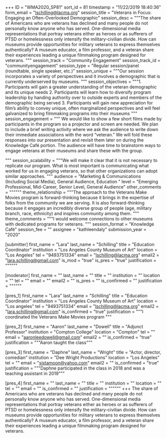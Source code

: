 +++
ID = "WMA2020_SP81"
sort_id = 81
timestamp = "11/22/2019 18:40:36"
form_email = "lschilling@lacma.org"
session_title = "Veterans in Focus: Engaging an Often-Overlooked Demographic"
session_desc = """The share of Americans who are veterans has declined and many people do not personally know anyone who has served. One-dimensional media representations that portray veterans either as heroes or as sufferers of PTSD or homelessness only intensify the military-civilian divide. How can museums provide opportunities for military veterans to express themselves authentically? A museum educator, a film professor, and a veteran share their experiences leading a unique filmmaking program designed for veterans. """
session_track = "Community Engagement"
session_track_id = "communityengagement"
session_type = "Regular session/panel (roundtable, single speaker, etc.)"
session_unique = """Our session incorporates a variety of perspectives and it involves a demographic that is currently underserved by museums. """
session_objectives = """1.	Participants will gain a greater understanding of the veteran demographic and its unique needs
2.	Participants will learn how to diversify program leadership by handing authority over to outside experts and members of the demographic being served
3.	Participants will gain new appreciation for film’s ability to convey unique, often marginalized perspectives and will feel galvanized to bring filmmaking programs into their museums
"""
session_engagement = """
We would like to show a few short films made by participants in the program so a projector and screen are needed. We plan to include a brief writing activity where we ask the audience to write down their immediate associations with the word “veteran.” We will fold these responses into our presentation and revisit them later on during the Knowledge Café portion. The audience will have time to brainstorm ways to engage veterans at their museums and share these with the group.

"""
session_scalability = """We will make it clear that it is not necessary to replicate our program. What is most important is communicating what worked for us in engaging veterans, so that other organizations can adopt similar approaches. """
audience = "Marketing & Communications (Including Social Media), General Audience, Education "
level = "Emerging Professional, Mid-Career, Senior Level, General Audience"
other_comments = """"""
theme_relationship = """The approach to the Veterans Make Movies program is forward-thinking because it brings in the expertise of folks from the community we are serving. It is also forward-thinking because it engages an incredibly diverse group of people (age, military branch, race, ethnicity) and inspires community among them.  """
theme_comments = """I would welcome connections to other museums with dedicated programs for veterans. """
session_format = "Knowledge Café"
session_fee = ""
assignee = "kathleendaly"
submission_year = "2020"

[submitter]
first_name = "Lara"
last_name = "Schilling"
title = "Education Coordinator"
institution = "Los Angeles County Museum of Art"
location = "Los Angeles"
tel = "9493751334"
email = "lschilling@lacma.org"
email2 = "lara.schilling@gmail.com"
is_mod = "true"
is_pres = "true"
justification = """"""

[moderator]
first_name = ""
last_name = ""
title = ""
institution = ""
location = ""
tel = ""
email = ""
email2 = ""
is_pres = ""
is_confirmed = ""
justification = """"""

[pres_1]
first_name = "Lara"
last_name = "Schilling"
title = "Education Coordinator"
institution = "Los Angeles County Museum of Art"
location = "Los angeles"
tel = "9493751334"
email = "lschilling@lacma.org"
email2 = "lara.schilling@gmail.com"
is_confirmed = "true"
justification = """I coordinated the Veterans Make Movies program """

[pres_2]
first_name = "Aaron"
last_name = "Dowell"
title = "Adjunct Professor"
institution = "Compton College"
location = "Compton"
tel = ""
email = "aaronleedowell@gmail.com"
email2 = ""
is_confirmed = "true"
justification = """Aaron taught the class"""

[pres_3]
first_name = "Daphne"
last_name = "Wright"
title = "Actor, director, comedian"
institution = "Dee Wright Productions"
location = "Los Angeles"
tel = ""
email = "sistamoon@yahoo.com"
email2 = ""
is_confirmed = "true"
justification = """Daphne participated in the class in 2018 and was a teaching assistant in 2019"""

[pres_4]
first_name = ""
last_name = ""
title = ""
institution = ""
location = ""
tel = ""
email = ""
is_confirmed = ""
justification = """"""
+++
The share of Americans who are veterans has declined and many people do not personally know anyone who has served. One-dimensional media representations that portray veterans either as heroes or as sufferers of PTSD or homelessness only intensify the military-civilian divide. How can museums provide opportunities for military veterans to express themselves authentically? A museum educator, a film professor, and a veteran share their experiences leading a unique filmmaking program designed for veterans. 